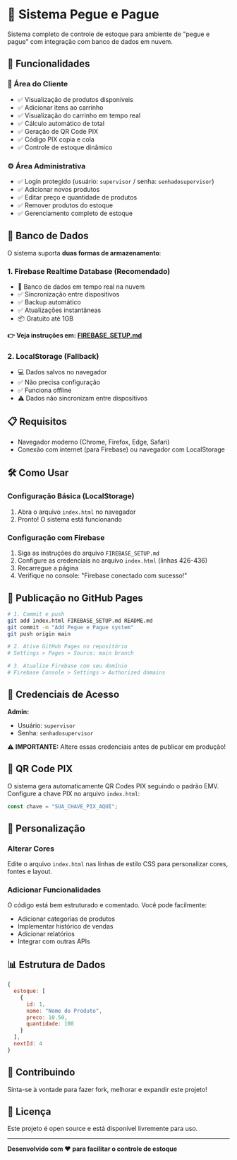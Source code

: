 # 🛒 Sistema Pegue e Pague

Sistema completo de controle de estoque para ambiente de "pegue e pague" com integração com banco de dados em nuvem.

## 🚀 Funcionalidades

### 👤 Área do Cliente
- ✅ Visualização de produtos disponíveis
- ✅ Adicionar itens ao carrinho
- ✅ Visualização do carrinho em tempo real
- ✅ Cálculo automático de total
- ✅ Geração de QR Code PIX
- ✅ Código PIX copia e cola
- ✅ Controle de estoque dinâmico

### ⚙️ Área Administrativa
- ✅ Login protegido (usuário: `supervisor` / senha: `senhadosupervisor`)
- ✅ Adicionar novos produtos
- ✅ Editar preço e quantidade de produtos
- ✅ Remover produtos do estoque
- ✅ Gerenciamento completo de estoque

## 💾 Banco de Dados

O sistema suporta **duas formas de armazenamento**:

### 1. Firebase Realtime Database (Recomendado)
- 🎯 Banco de dados em tempo real na nuvem
- ✅ Sincronização entre dispositivos
- ✅ Backup automático
- ✅ Atualizações instantâneas
- 📦 Gratuito até 1GB

**👉 Veja instruções em: [FIREBASE_SETUP.md](FIREBASE_SETUP.md)**

### 2. LocalStorage (Fallback)
- 💻 Dados salvos no navegador
- ✅ Não precisa configuração
- ✅ Funciona offline
- ⚠️ Dados não sincronizam entre dispositivos

## 📋 Requisitos

- Navegador moderno (Chrome, Firefox, Edge, Safari)
- Conexão com internet (para Firebase) ou navegador com LocalStorage

## 🛠️ Como Usar

### Configuração Básica (LocalStorage)

1. Abra o arquivo `index.html` no navegador
2. Pronto! O sistema está funcionando

### Configuração com Firebase

1. Siga as instruções do arquivo `FIREBASE_SETUP.md`
2. Configure as credenciais no arquivo `index.html` (linhas 426-436)
3. Recarregue a página
4. Verifique no console: "Firebase conectado com sucesso!"

## 🎯 Publicação no GitHub Pages

```bash
# 1. Commit e push
git add index.html FIREBASE_SETUP.md README.md
git commit -m "Add Pegue e Pague system"
git push origin main

# 2. Ative GitHub Pages no repositório
# Settings > Pages > Source: main branch

# 3. Atualize Firebase com seu domínio
# Firebase Console > Settings > Authorized domains
```

## 🔐 Credenciais de Acesso

**Admin:**
- Usuário: `supervisor`
- Senha: `senhadosupervisor`

⚠️ **IMPORTANTE:** Altere essas credenciais antes de publicar em produção!

## 📱 QR Code PIX

O sistema gera automaticamente QR Codes PIX seguindo o padrão EMV. Configure a chave PIX no arquivo `index.html`:

```javascript
const chave = "SUA_CHAVE_PIX_AQUI";
```

## 🎨 Personalização

### Alterar Cores
Edite o arquivo `index.html` nas linhas de estilo CSS para personalizar cores, fontes e layout.

### Adicionar Funcionalidades
O código está bem estruturado e comentado. Você pode facilmente:
- Adicionar categorias de produtos
- Implementar histórico de vendas
- Adicionar relatórios
- Integrar com outras APIs

## 📊 Estrutura de Dados

```javascript
{
  estoque: [
    {
      id: 1,
      nome: "Nome do Produto",
      preco: 10.50,
      quantidade: 100
    }
  ],
  nextId: 4
}
```

## 🤝 Contribuindo

Sinta-se à vontade para fazer fork, melhorar e expandir este projeto!

## 📄 Licença

Este projeto é open source e está disponível livremente para uso.

---

**Desenvolvido com ❤️ para facilitar o controle de estoque**

